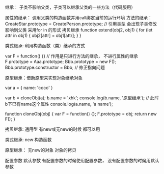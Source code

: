 <!-- 继承 -->
继承： 子类不影响父类，子类可以继承父类的一些方法（代码服用）

属性的继承： 调用父类的构造函数并用call绑定当前的运行环境
方法的继承：CreateStar.prototype = CreatePerson.prototype; // 引用类型 会出现子类修改影响到父类
            采用for in 的形式 拷贝继承
            function extend(obj2, obj1) {
                for (let attr in obj1) {
                    obj2[attr] = obj1[attr];
                }
            }
<!-- 拷贝继承 -->
<!-- 继承的其他形式 -->
类式继承: 利用构造函数（类）继承的方式

var F = function() {} // 作用是只进行方法的继承， 不进行属性的继承
F.prototype = Aaa.prototype;
Bbb.prototype = new F();
Bbb.prototype.constructor = Bbb; // 修正指向问题
<!-- 属性改变不相互影响 -->
<!-- 因为 每次都是一个新的额Aaa  -->

原型继承：借助原型来实现对象继承对象

var a = {
    name: 'coco'
}

var b = cloneObj(a);
b.name = 'xhk';
console.log(b.name, '原型继承'); // 此时b下已有name这个属性
console.log(a.name, 'a name');

function cloneObj(obj) {
    var F = function() {};
    F.prototype = obj;
    return new F();
}


拷贝继承: 通用型 有new或无new的时候 都可以用

类式继承: new 构造函数

原型继承： 无new的对象  对象的拷贝


配置参数
默认参数
有配置参数的时候使用配置参数， 没有配置参数的时候用默认参数

